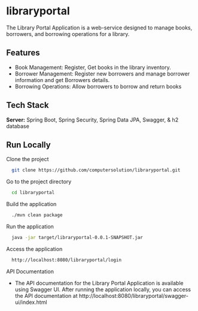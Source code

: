 
# libraryportal

The Library Portal Application is a web-service designed to manage books, borrowers, and borrowing operations for a library.

## Features

- Book Management: Register, Get books in the library inventory.
- Borrower Management: Register new borrowers and manage borrower information and get Borrowers details.
- Borrowing Operations: Allow borrowers to borrow and return books



## Tech Stack

**Server:** Spring Boot, Spring Security, Spring Data JPA, Swagger, & h2 database

## Run Locally

Clone the project

```bash
  git clone https://github.com/computersolution/libraryportal.git
```

Go to the project directory

```bash
  cd libraryportal
```

Build the application

```bash
  ./mvn clean package
```

Run the application

```bash
  java -jar target/libraryportal-0.0.1-SNAPSHOT.jar
```
Access the application

```bash
  http://localhost:8080/libraryportal/login
```


API Documentation
- The API documentation for the Library Portal Application is available using Swagger UI. After running the application locally, you can access the API documentation at http://localhost:8080/libraryportal/swagger-ui/index.html
